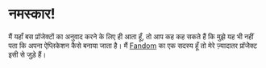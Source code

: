 # नमस्कार!

मैं यहाँ बस प्रॉजेक्टों का अनुवाद करने के लिए ही आता हूँ, तो आप कह कह सकते हैं कि मुझे यह भी नहीं पता कि अपना ऐप्लिकेशन कैसे बनाया जाता है। मैं [Fandom](https://community.fandom.com) का एक सदस्य हूँ तो मेरे ज़्यादातर प्रॉजेेक्ट इसी से जुड़े हैं।
